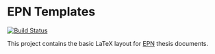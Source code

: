 # EPN Templates

[![Build Status](https://travis-ci.org/sestrella/epn-templates.svg?branch=master)](https://travis-ci.org/sestrella/epn-templates)

This project contains the basic LaTeX layout for [EPN](http://www.epn.edu.ec)
thesis documents.
